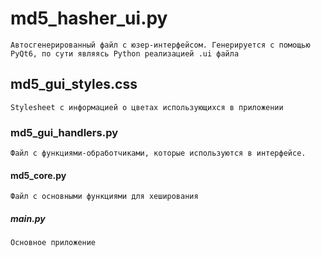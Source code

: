 # md5_hasher_ui.py

    Автосгенерированный файл с юзер-интерфейсом. Генерируется с помощью PyQt6, по сути являясь Python реализацией .ui файла

## md5_gui_styles.css

    Stylesheet с информацией о цветах использующихся в приложении

### md5_gui_handlers.py

    Файл с функциями-обработчиками, которые используются в интерфейсе.

#### md5_core.py

    Файл с основными функциями для хеширования

##### main.py

    Основное приложение
